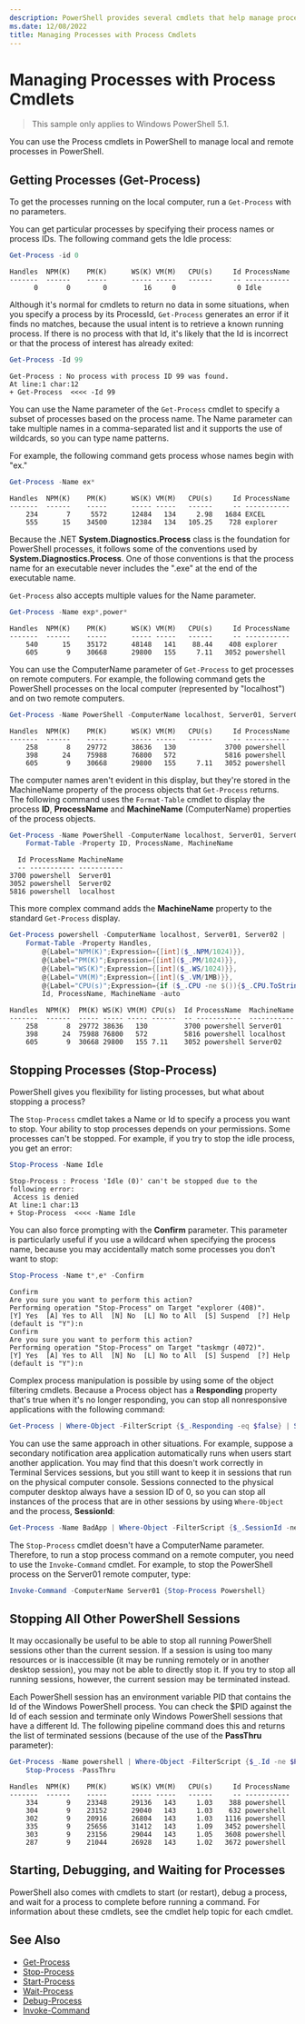 ```yaml
---
description: PowerShell provides several cmdlets that help manage processes on local and remote computers.
ms.date: 12/08/2022
title: Managing Processes with Process Cmdlets
---
```

# Managing Processes with Process Cmdlets

> This sample only applies to Windows PowerShell 5.1.

You can use the Process cmdlets in PowerShell to manage local and remote processes in
PowerShell.

## Getting Processes (Get-Process)

To get the processes running on the local computer, run a `Get-Process` with no parameters.

You can get particular processes by specifying their process names or process IDs. The following
command gets the Idle process:

```powershell
Get-Process -id 0
```

```Output
Handles  NPM(K)    PM(K)      WS(K) VM(M)   CPU(s)     Id ProcessName
-------  ------    -----      ----- -----   ------     -- -----------
      0       0        0         16     0               0 Idle
```

Although it's normal for cmdlets to return no data in some situations, when you specify a process by
its ProcessId, `Get-Process` generates an error if it finds no matches, because the usual intent is
to retrieve a known running process. If there is no process with that Id, it's likely that the Id is
incorrect or that the process of interest has already exited:

```powershell
Get-Process -Id 99
```

```Output
Get-Process : No process with process ID 99 was found.
At line:1 char:12
+ Get-Process  <<<< -Id 99
```

You can use the Name parameter of the `Get-Process` cmdlet to specify a subset of processes based on
the process name. The Name parameter can take multiple names in a comma-separated list and it
supports the use of wildcards, so you can type name patterns.

For example, the following command gets process whose names begin with "ex."

```powershell
Get-Process -Name ex*
```

```Output
Handles  NPM(K)    PM(K)      WS(K) VM(M)   CPU(s)     Id ProcessName
-------  ------    -----      ----- -----   ------     -- -----------
    234       7     5572      12484   134     2.98   1684 EXCEL
    555      15    34500      12384   134   105.25    728 explorer
```

Because the .NET **System.Diagnostics.Process** class is the foundation for PowerShell processes, it
follows some of the conventions used by **System.Diagnostics.Process**. One of those conventions is
that the process name for an executable never includes the ".exe" at the end of the executable name.

`Get-Process` also accepts multiple values for the Name parameter.

```powershell
Get-Process -Name exp*,power*
```

```Output
Handles  NPM(K)    PM(K)      WS(K) VM(M)   CPU(s)     Id ProcessName
-------  ------    -----      ----- -----   ------     -- -----------
    540      15    35172      48148   141    88.44    408 explorer
    605       9    30668      29800   155     7.11   3052 powershell
```

You can use the ComputerName parameter of `Get-Process` to get processes on remote computers. For
example, the following command gets the PowerShell processes on the local computer (represented by
"localhost") and on two remote computers.

```powershell
Get-Process -Name PowerShell -ComputerName localhost, Server01, Server02
```

```Output
Handles  NPM(K)    PM(K)      WS(K) VM(M)   CPU(s)     Id ProcessName
-------  ------    -----      ----- -----   ------     -- -----------
    258       8    29772      38636   130            3700 powershell
    398      24    75988      76800   572            5816 powershell
    605       9    30668      29800   155     7.11   3052 powershell
```

The computer names aren't evident in this display, but they're stored in the MachineName property of
the process objects that `Get-Process` returns. The following command uses the `Format-Table` cmdlet
to display the process **ID**, **ProcessName** and **MachineName** (ComputerName) properties of the
process objects.

```powershell
Get-Process -Name PowerShell -ComputerName localhost, Server01, Server01 |
    Format-Table -Property ID, ProcessName, MachineName
```

```Output
  Id ProcessName MachineName
  -- ----------- -----------
3700 powershell  Server01
3052 powershell  Server02
5816 powershell  localhost
```

This more complex command adds the **MachineName** property to the standard `Get-Process` display.

```powershell
Get-Process powershell -ComputerName localhost, Server01, Server02 |
    Format-Table -Property Handles,
        @{Label="NPM(K)";Expression={[int]($_.NPM/1024)}},
        @{Label="PM(K)";Expression={[int]($_.PM/1024)}},
        @{Label="WS(K)";Expression={[int]($_.WS/1024)}},
        @{Label="VM(M)";Expression={[int]($_.VM/1MB)}},
        @{Label="CPU(s)";Expression={if ($_.CPU -ne $()){$_.CPU.ToString("N")}}},
        Id, ProcessName, MachineName -auto
```

```Output
Handles  NPM(K)  PM(K) WS(K) VM(M) CPU(s)  Id ProcessName  MachineName
-------  ------  ----- ----- ----- ------  -- -----------  -----------
    258       8  29772 38636   130         3700 powershell Server01
    398      24  75988 76800   572         5816 powershell localhost
    605       9  30668 29800   155 7.11    3052 powershell Server02
```

## Stopping Processes (Stop-Process)

PowerShell gives you flexibility for listing processes, but what about stopping a process?

The `Stop-Process` cmdlet takes a Name or Id to specify a process you want to stop. Your ability to
stop processes depends on your permissions. Some processes can't be stopped. For example, if you try
to stop the idle process, you get an error:

```powershell
Stop-Process -Name Idle
```

```Output
Stop-Process : Process 'Idle (0)' can't be stopped due to the following error:
 Access is denied
At line:1 char:13
+ Stop-Process  <<<< -Name Idle
```

You can also force prompting with the **Confirm** parameter. This parameter is particularly useful
if you use a wildcard when specifying the process name, because you may accidentally match some
processes you don't want to stop:

```powershell
Stop-Process -Name t*,e* -Confirm
```

```Output
Confirm
Are you sure you want to perform this action?
Performing operation "Stop-Process" on Target "explorer (408)".
[Y] Yes  [A] Yes to All  [N] No  [L] No to All  [S] Suspend  [?] Help
(default is "Y"):n
Confirm
Are you sure you want to perform this action?
Performing operation "Stop-Process" on Target "taskmgr (4072)".
[Y] Yes  [A] Yes to All  [N] No  [L] No to All  [S] Suspend  [?] Help
(default is "Y"):n
```

Complex process manipulation is possible by using some of the object filtering cmdlets. Because a
Process object has a **Responding** property that's true when it's no longer responding, you can
stop all nonresponsive applications with the following command:

```powershell
Get-Process | Where-Object -FilterScript {$_.Responding -eq $false} | Stop-Process
```

You can use the same approach in other situations. For example, suppose a secondary notification
area application automatically runs when users start another application. You may find that this
doesn't work correctly in Terminal Services sessions, but you still want to keep it in sessions that
run on the physical computer console. Sessions connected to the physical computer desktop always
have a session ID of 0, so you can stop all instances of the process that are in other sessions by
using `Where-Object` and the process, **SessionId**:

```powershell
Get-Process -Name BadApp | Where-Object -FilterScript {$_.SessionId -neq 0} | Stop-Process
```

The `Stop-Process` cmdlet doesn't have a ComputerName parameter. Therefore, to run a stop process
command on a remote computer, you need to use the `Invoke-Command` cmdlet. For example, to stop the
PowerShell process on the Server01 remote computer, type:

```powershell
Invoke-Command -ComputerName Server01 {Stop-Process Powershell}
```

## Stopping All Other PowerShell Sessions

It may occasionally be useful to be able to stop all running PowerShell sessions other than the
current session. If a session is using too many resources or is inaccessible (it may be running
remotely or in another desktop session), you may not be able to directly stop it. If you try to stop
all running sessions, however, the current session may be terminated instead.

Each PowerShell session has an environment variable PID that contains the Id of the Windows
PowerShell process. You can check the $PID against the Id of each session and terminate only Windows
PowerShell sessions that have a different Id. The following pipeline command does this and returns
the list of terminated sessions (because of the use of the **PassThru** parameter):

```powershell
Get-Process -Name powershell | Where-Object -FilterScript {$_.Id -ne $PID} |
    Stop-Process -PassThru
```

```Output
Handles  NPM(K)    PM(K)      WS(K) VM(M)   CPU(s)     Id ProcessName
-------  ------    -----      ----- -----   ------     -- -----------
    334       9    23348      29136   143     1.03    388 powershell
    304       9    23152      29040   143     1.03    632 powershell
    302       9    20916      26804   143     1.03   1116 powershell
    335       9    25656      31412   143     1.09   3452 powershell
    303       9    23156      29044   143     1.05   3608 powershell
    287       9    21044      26928   143     1.02   3672 powershell
```

## Starting, Debugging, and Waiting for Processes

PowerShell also comes with cmdlets to start (or restart), debug a process, and wait for a process to
complete before running a command. For information about these cmdlets, see the cmdlet help topic
for each cmdlet.

## See Also

- [Get-Process][03]
- [Stop-Process][05]
- [Start-Process][04]
- [Wait-Process][06]
- [Debug-Process][02]
- [Invoke-Command][01]

<!-- link references -->
[01]: /powershell/module/Microsoft.PowerShell.Core/Invoke-Command
[02]: /powershell/module/Microsoft.PowerShell.Management/Debug-Process
[03]: /powershell/module/Microsoft.PowerShell.Management/Get-Process
[04]: /powershell/module/Microsoft.PowerShell.Management/Start-Process
[05]: /powershell/module/Microsoft.PowerShell.Management/Stop-Process
[06]: /powershell/module/Microsoft.PowerShell.Management/Wait-Process
